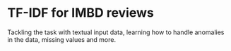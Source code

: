 # TF-IDF for IMBD reviews

Tackling the task with textual input data, learning how to handle anomalies in the data, missing values and more.
